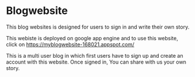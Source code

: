 # Blogwebsite

This blog websites is designed for users to sign in and write their own story. 

This webiste is deployed on google app engine and to use this website, click on https://myblogwebsite-168021.appspot.com/

This is a multi user blog in which first users have to sign up and create an account with this website. 
Once signed in, You can share with us your own story.
